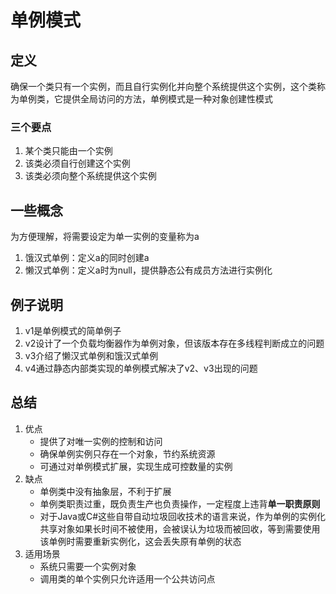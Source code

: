 # 单例模式
## 定义
确保一个类只有一个实例，而且自行实例化并向整个系统提供这个实例，这个类称为单例类，它提供全局访问的方法，单例模式是一种对象创建性模式
### 三个要点
1. 某个类只能由一个实例
2. 该类必须自行创建这个实例
3. 该类必须向整个系统提供这个实例

## 一些概念
为方便理解，将需要设定为单一实例的变量称为a
1. 饿汉式单例：定义a的同时创建a
2. 懒汉式单例：定义a时为null，提供静态公有成员方法进行实例化

## 例子说明
1. v1是单例模式的简单例子
2. v2设计了一个负载均衡器作为单例对象，但该版本存在多线程判断成立的问题
3. v3介绍了懒汉式单例和饿汉式单例
4. v4通过静态内部类实现的单例模式解决了v2、v3出现的问题

## 总结
1. 优点
    - 提供了对唯一实例的控制和访问
    - 确保单例实例只存在一个对象，节约系统资源
    - 可通过对单例模式扩展，实现生成可控数量的实例
2. 缺点
    - 单例类中没有抽象层，不利于扩展
    - 单例类职责过重，既负责生产也负责操作，一定程度上违背**单一职责原则**
    - 对于Java或C#这些自带自动垃圾回收技术的语言来说，作为单例的实例化共享对象如果长时间不被使用，会被误认为垃圾而被回收，等到需要使用该单例时需要重新实例化，这会丢失原有单例的状态
3. 适用场景
    - 系统只需要一个实例对象
    - 调用类的单个实例只允许适用一个公共访问点